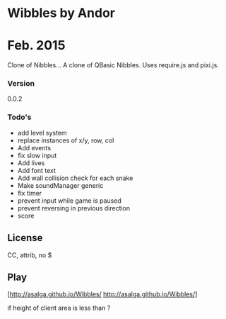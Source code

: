# Wibbles by Andor
# Feb. 2015

Clone of Nibbles...
A clone of QBasic Nibbles. Uses require.js and pixi.js.

### Version
0.0.2

### Todo's
 - add level system
 - replace instances of x/y, row, col
 - Add events
 - fix slow input
 - Add lives
 - Add font text
 - Add wall collision check for each snake
 - Make soundManager generic
 - fix timer
 - prevent input while game is paused
 - prevent reversing in previous direction
 - score

## License
  CC, attrib, no $


## Play
[http://asalga.github.io/Wibbles/ http://asalga.github.io/Wibbles/]


if height of client area is less than ? 
